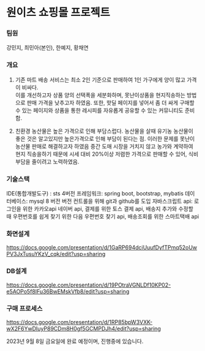 # 원이츠 쇼핑몰 프로젝트

### 팀원
강민지, 최민아(본인), 한예지, 황채연

### 개요
1. 기존 마트 배송 서비스는 최소 2인 기준으로 판매하여 1인 가구에게 양이 많고 가격이 비싸다.    
이를 개선하고자 상품 양의 선택폭을 세분화하며, 못난이상품을 현지직송하는 방법으로 판매 가격을 낮추고자 하였음.
또한, 핫딜 페이지를 넣어서 좀 더 싸게 구매할 수 있는 페이지와 상품을 통한 레시피를 자유롭게 공유할 수 있는 커뮤니티도 준비함.

3. 친환경 농산물은 높은 가격으로 인해 부담스럽다.
농산물을 살때 유기농 농산물이 좋은 것은 알고있지만 높은가격으로 인해 부담이 된다는 점. 이러한 문제를 못난이 농산물 판매로 해결하고자 하였음
중간 도매 시장을 거치지 않고 농가와 계약하여 현지 직송을하기 때문에 시세 대비 20%이상 저렴한 가격으로 판매할 수 있어, 식비 부담을 줄이려고 노력하였음.

### 기술스택
IDE(통합개발도구) : sts 4버전
프레임워크: spring boot, bootstrap, mybatis
데이터베이스:  mysql 8 버전
버전 컨트롤을 위해 git과 github를 도입
자바스크립트 api:  로그인을 위한 카카오api 네이버 api, 
                  결제를 위한 토스 결제 api, 
                  배송지 추가와 수정할 때 우편번호를 쉽게 찾기 위한 다음 우편번호 찾기 api, 
                  배송조회를 위한 스마트택배 api

### 화면설계
https://docs.google.com/presentation/d/1GaRP694dciUuufDyfTPmq52oUwPV3JxTusuYKzV_cqk/edit?usp=sharing

### DB설계
https://docs.google.com/presentation/d/19POtraVGNLDf10KP02-e5AOPo5f8lFu36BwEMskVfb8/edit?usp=sharing

### 구매 프로세스
https://docs.google.com/presentation/d/1RP85bpW3VXK-wX2F6YwDIuyP89CDm8H0gf5GCMPDJh4/edit?usp=sharing

2023년 9월 8일 금요일에 완료 예정이며, 진행중에 있습니다.

